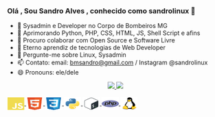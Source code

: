 ### Olá , Sou Sandro Alves , conhecido como sandrolinux 👋


- 🔭 Sysadmin e Developer no Corpo de Bombeiros MG
- 🌱 Aprimorando Python, PHP, CSS, HTML, JS, Shell Script e afins
- 👯 Procuro colaborar com Open Source e Software Livre
- 🤔 Eterno aprendiz de tecnologias de Web Developer
- 💬 Pergunte-me sobre Linux, Sysadmin
- 📫 Contato: email: bmsandro@gmail.com / Instagram @sandrolinux
- 😄 Pronouns: ele/dele

<div align="center">
  <a href="https://github.com/alfadivision">
  <img height="180em" src="https://github-readme-stats.vercel.app/api?username=alfadivision&show_icons=true&theme=dracula&include_all_commits=true&count_private=true"/>
  <img height="180em" src="https://github-readme-stats.vercel.app/api/top-langs/?username=alfadivision&layout=compact&langs_count=7&theme=dracula"/>
</div>

  <div style="display: inline_block"><br>
  <img align="center" alt="alfadivision-Js" height="30" width="40" src="https://raw.githubusercontent.com/devicons/devicon/master/icons/javascript/javascript-plain.svg">
  <img align="center" alt="alfadivision-HTML" height="30" width="40" src="https://raw.githubusercontent.com/devicons/devicon/master/icons/html5/html5-original.svg">
  <img align="center" alt="alfadivision-CSS" height="30" width="40" src="https://raw.githubusercontent.com/devicons/devicon/master/icons/css3/css3-original.svg">
  <img align="center" alt="alfadivision-Python" height="30" width="40" src="https://raw.githubusercontent.com/devicons/devicon/master/icons/python/python-original.svg">
   <img align="center" alt="alfadivision-bash" height="30" width="40" src="https://raw.githubusercontent.com/devicons/devicon/master/icons/bash/bash-original.svg">
   <img align="center" alt="alfadivision-PHP" height="30" width="40" src="https://raw.githubusercontent.com/devicons/devicon/master/icons/php/php-original.svg">
   <img align="center" alt="alfadivision-linux" height="30" width="40" src="https://raw.githubusercontent.com/devicons/devicon/master/icons/linux/linux-original.svg">
